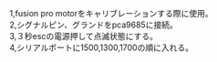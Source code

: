 1,fusion pro motorをキャリブレーションする際に使用。  
2,シグナルピン、グランドをpca9685に接続。  
3,３秒escの電源押して点滅状態にする。  
4,シリアルポートに1500,1300,1700の順に入れる。  
